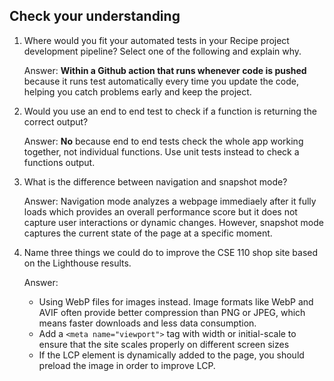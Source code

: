 ## Check your understanding

1. Where would you fit your automated tests in your Recipe project development pipeline? Select one of the following and explain why. <br>

    Answer: **Within a Github action that runs whenever code is pushed** because it runs test automatically every time you update the code, helping you catch problems early and keep the project.
   
2. Would you use an end to end test to check if a function is returning the correct output? 
   <br>

   Answer: **No** because end to end tests check the whole app working together, not individual functions. Use unit tests instead to check a functions output.

3. What is the difference between navigation and snapshot mode?
   <br>

   Answer: Navigation mode analyzes a webpage immediaely after it fully loads which provides an overall performance score but it does not capture user interactions or dynamic changes. However, snapshot mode captures the current state of the page at a specific moment.
   
4. Name three things we could do to improve the CSE 110 shop site based on the Lighthouse results.
   <br>

   Answer:

   * Using WebP files for images instead. Image formats like WebP and AVIF often provide better compression than PNG or JPEG, which means faster downloads and less data consumption. 
   * Add a `<meta name="viewport">` tag with width or initial-scale to ensure that the site scales properly on different screen sizes
   * If the LCP element is dynamically added to the page, you should preload the image in order to improve LCP.






